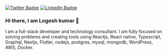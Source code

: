 
<!-- [![Visits Badge](https://badges.pufler.dev/visits/logesh-kumar/braydoncoyer)](https://techdebts.dev) -->
[![Twitter Badge](https://img.shields.io/badge/Twitter-Profile-informational?style=flat&logo=twitter&logoColor=white&color=1CA2F1)](https://twitter.com/devlogesh)
[![LinkedIn Badge](https://img.shields.io/badge/LinkedIn-Profile-informational?style=flat&logo=linkedin&logoColor=white&color=0D76A8)](https://www.linkedin.com/in/logeshkumar87/)

### Hi there, I am Logesh kumar 👋

I am a full-stack developer and technology consultant. I am fully focused on solving problems and creating tools using Reactjs, React native, Typescript, Graphql, Nextjs, Flutter, nodejs, postgres, mysql, mongodb, WordPress, AWS, Docker. 


<!-- - 🔭 I’m currently working on ... -->
<!-- - 🌱 I’m currently learning **Elixir**
- 👯 I’m looking to collaborate on ...
- 🤔 I’m looking for help with ...
- 💬 Ask me about ... -->
<!-- - 📫 How to reach me:  -->
<!-- - 😄 Pronouns: He/Him/His -->
<!-- - ⚡ Fun fact: ... -->
